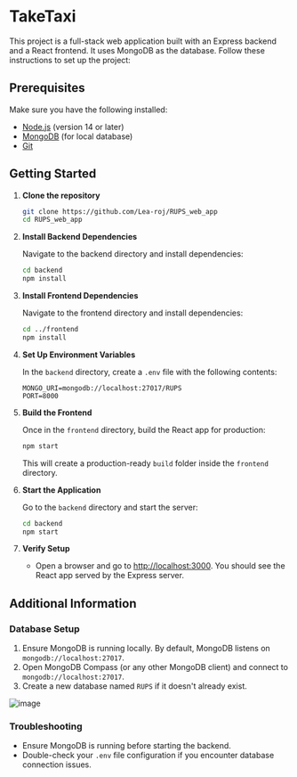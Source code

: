 # TakeTaxi

This project is a full-stack web application built with an Express backend and a React frontend. It uses MongoDB as the database. Follow these instructions to set up the project:

## Prerequisites

Make sure you have the following installed:
- [Node.js](https://nodejs.org/) (version 14 or later)
- [MongoDB](https://www.mongodb.com/try/download/community) (for local database)
- [Git](https://git-scm.com/)

## Getting Started

1. **Clone the repository**

   ```bash
   git clone https://github.com/Lea-roj/RUPS_web_app
   cd RUPS_web_app
   ```

2. **Install Backend Dependencies**

   Navigate to the backend directory and install dependencies:

   ```bash
   cd backend
   npm install
   ```

3. **Install Frontend Dependencies**

   Navigate to the frontend directory and install dependencies:

   ```bash
   cd ../frontend
   npm install
   ```

4. **Set Up Environment Variables**

   In the `backend` directory, create a `.env` file with the following contents:

   ```plaintext
   MONGO_URI=mongodb://localhost:27017/RUPS
   PORT=8000
   ```

5. **Build the Frontend**

   Once in the `frontend` directory, build the React app for production:

   ```bash
   npm start
   ```

   This will create a production-ready `build` folder inside the `frontend` directory.

6. **Start the Application**

   Go to the `backend` directory and start the server:

   ```bash
   cd backend
   npm start
   ```

7. **Verify Setup**

   - Open a browser and go to [http://localhost:3000](http://localhost:3000). You should see the React app served by the Express server.

## Additional Information

### Database Setup

1. Ensure MongoDB is running locally. By default, MongoDB listens on `mongodb://localhost:27017`.
2. Open MongoDB Compass (or any other MongoDB client) and connect to `mongodb://localhost:27017`.
3. Create a new database named `RUPS` if it doesn't already exist.

![image](https://github.com/user-attachments/assets/2e567cbc-fe77-4d2e-bc38-7330cc2be56d)

### Troubleshooting

- Ensure MongoDB is running before starting the backend.
- Double-check your `.env` file configuration if you encounter database connection issues.

